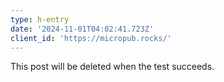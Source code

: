 ```yaml
---
type: h-entry
date: '2024-11-01T04:02:41.723Z'
client_id: 'https://micropub.rocks/'
---
```

This post will be deleted when the test succeeds.

